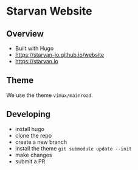 # Starvan Website

## Overview

- Built with Hugo
- https://starvan-io.github.io/website
- https://starvan.io

## Theme

We use the theme `vimux/mainroad`.

## Developing

- install hugo
- clone the repo
- create a new branch
- install the theme `git submodule update --init`
- make changes
- submit a PR
